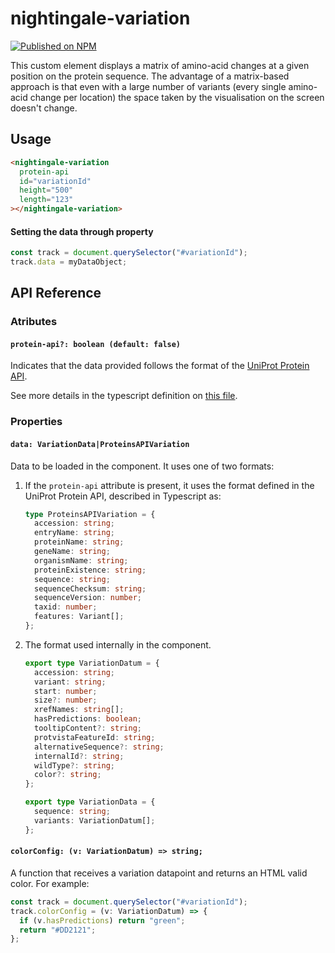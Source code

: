 # nightingale-variation

[![Published on NPM](https://img.shields.io/npm/v/@nightingale-elements/nightingale-variation.svg)](https://www.npmjs.com/package/@nightingale-elements/nightingale-variation)

This custom element displays a matrix of amino-acid changes at a given position on the protein sequence. The advantage of a matrix-based approach is that even with a large number of variants (every single amino-acid change per location) the space taken by the visualisation on the screen doesn't change.

<!-- [Demo](https://ebi-webcomponents.github.io/nightingale/#/variation) -->

## Usage

```html
<nightingale-variation
  protein-api
  id="variationId"
  height="500"
  length="123"
></nightingale-variation>
```

#### Setting the data through property

```javascript
const track = document.querySelector("#variationId");
track.data = myDataObject;
```

## API Reference

### Atributes

#### `protein-api?: boolean (default: false)`

Indicates that the data provided follows the format of the [UniProt Protein API](https://www.ebi.ac.uk/proteins/api/doc/#/variation).

See more details in the typescript definition on [this file](https://github.com/ebi-webcomponents/nightingale/blob/main/packages/nightingale-variation/src/proteinAPI.ts).

### Properties

#### `data: VariationData|ProteinsAPIVariation`

Data to be loaded in the component. It uses one of two formats:

1. If the `protein-api` attribute is present, it uses the format defined in the UniProt Protein API, described in Typescript as:

   ```typescript
   type ProteinsAPIVariation = {
     accession: string;
     entryName: string;
     proteinName: string;
     geneName: string;
     organismName: string;
     proteinExistence: string;
     sequence: string;
     sequenceChecksum: string;
     sequenceVersion: number;
     taxid: number;
     features: Variant[];
   };
   ```

2. The format used internally in the component.

   ```typescript
   export type VariationDatum = {
     accession: string;
     variant: string;
     start: number;
     size?: number;
     xrefNames: string[];
     hasPredictions: boolean;
     tooltipContent?: string;
     protvistaFeatureId: string;
     alternativeSequence?: string;
     internalId?: string;
     wildType?: string;
     color?: string;
   };

   export type VariationData = {
     sequence: string;
     variants: VariationDatum[];
   };
   ```

#### `colorConfig: (v: VariationDatum) => string;`

A function that receives a variation datapoint and returns an HTML valid color. For example:

```typescript
const track = document.querySelector("#variationId");
track.colorConfig = (v: VariationDatum) => {
  if (v.hasPredictions) return "green";
  return "#DD2121";
};
```
